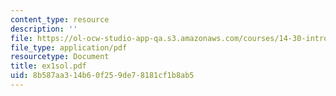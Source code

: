 ```yaml
---
content_type: resource
description: ''
file: https://ol-ocw-studio-app-qa.s3.amazonaws.com/courses/14-30-introduction-to-statistical-method-in-economics-spring-2006/8b587aa314b60f259de78181cf1b8ab5_ex1sol.pdf
file_type: application/pdf
resourcetype: Document
title: ex1sol.pdf
uid: 8b587aa3-14b6-0f25-9de7-8181cf1b8ab5
---
```

